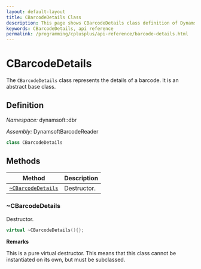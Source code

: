 ```yaml
---
layout: default-layout
title: CBarcodeDetails Class
description: This page shows CBarcodeDetails class definition of Dynamsoft Barcode Reader SDK C++ Edition.
keywords: CBarcodeDetails, api reference
permalink: /programming/cplusplus/api-reference/barcode-details.html
---
```

# CBarcodeDetails

The `CBarcodeDetails` class represents the details of a barcode. It is an abstract base class.

## Definition

*Namespace:* dynamsoft::dbr

*Assembly:* DynamsoftBarcodeReader

```cpp
class CBarcodeDetails
```

## Methods

| Method               | Description |
|----------------------|-------------|
| [`~CBarcodeDetails`](#cbarcodedetails) | Destructor. |

### ~CBarcodeDetails

Destructor.

```cpp
virtual ~CBarcodeDetails(){};
```

**Remarks**

This is a pure virtual destructor. This means that this class cannot be instantiated on its own, but must be subclassed.
